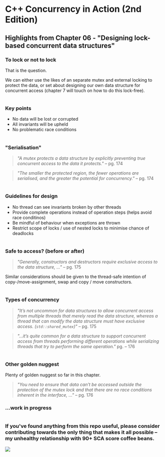 # C++ Concurrency in Action (2nd Edition)

## Highlights from Chapter 06 - "Designing lock-based concurrent data structures"

### To lock or not to lock
That is the question.

We can either use the likes of an separate mutex and external locking to protect the data, or set about designing our own data structure for concurrent access (chapter 7 will touch on how to do this lock-free).

#
### Key points
* No data will be lost or corrupted
* All invariants will be upheld
* No problematic race conditions

#
### "Serialisation"
> _"A mutex protects a data structure by explicitly preventing true concurrent access to the data it protects."_ – pg. 174

> _"The smaller the protected region, the fewer operations are serialised, and the greater the potential for concurrency."_ – pg. 174

#
### Guidelines for design
* No thread can see invariants broken by other threads
* Provide complete operations instead of operation steps (helps avoid race conditinos)
* Be mindful of behaviour when exceptions are thrown
* Restrict scope of locks / use of nested locks to minimise chance of deadlocks

#
### Safe to access? (before or after)
> _"Generally, constructors and destructors require exclusive access to the data structure, ..."_ – pg. 175

Similar considerations should be given to the thread-safe intention of copy-/move-assignment, swap and copy / move constructors.

#
### Types of concurrency
> _"It’s not uncommon for data structures to allow concurrent access from multiple threads that merely read the data structure, whereas a thread that can modify the data structure must have exclusive access. (`std::shared_mutex`)"_ – pg. 175

> _"...it’s quite common for a data structure to support concurrent access from threads performing different operations while serializing threads that try to perform the same operation."_ pg. – 176

#
### Other golden nuggest
Plenty of golden nuggest so far in this chapter.
> _"You need to ensure that data can’t be accessed outside the protection of the mutex lock and that there are no race conditions inherent in the interface, ..."_ – pg. 176

### ...work in progress
#
### If you've found anything from this repo useful, please consider contributing towards the only thing that makes it all possible – my unhealthy relationship with 90+ SCA score coffee beans.

<a href="https://www.buymeacoffee.com/ITHelpDec"><img src="https://img.buymeacoffee.com/button-api/?text=Buy me a coffee&emoji=&slug=ITHelpDec&button_colour=FFDD00&font_colour=000000&font_family=Cookie&outline_colour=000000&coffee_colour=ffffff" /></a>
